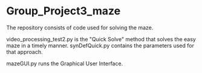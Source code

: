 # Group_Project3_maze


The repository consists of code used for solving the maze.

video_processing_test2.py is the "Quick Solve" method that solves the easy maze in a timely manner. synDefQuick.py contains the parameters used for that approach.

mazeGUI.py runs the Graphical User Interface.
